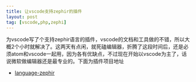 ```yaml
---
title: 让vscode支持zephir的插件
layout: post
tag: [vscode,php,zephi]
---
```


为vscode写了个支持zephir语言的插件，vscode的文档和工具做的不错，所以大概2个小时就解决了。这两天有点闲，就死磕编辑器，折腾了这段时间后，还是必须atom和vscode一起用，因为各有优缺点，不过现在开始以vscode为主了，话说微软做编辑器还是最专业的。下面为插件项目地址

* [language-zephir](https://github.com/AImager/language-zephir.git)
